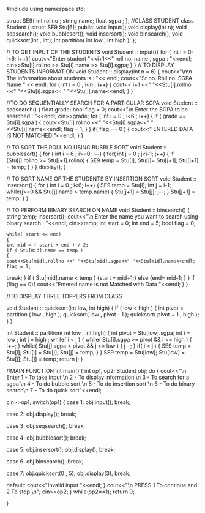 #include<iostream>
using namespace std;

struct SE9{
int rollno ; 
string name;
float sgpa ;
};
//CLASS STUDENT 
class Student {
struct SE9 Stu[6];
public:
void input();
void display(int n);
void seqsearch();
 void bubblesort();
 void insersort();
 void binsearch();
void quicksort(int , int);
int partition( int low , int high );
};

// TO GET INPUT OF THE STUDENTS
void Student :: input(){
for ( int i = 0; i<6; i++){
cout<<"Enter student "<<i+1<<" roll no, name , sgpa : "<<endl;
cin>>Stu[i].rollno >> Stu[i].name >> Stu[i].sgpa;
}
}
// TO DISPLAY STUDENTS INFORMATION
void Student :: display(int n = 6)
{
    cout<<"\n\n The information about students is : "<< endl;
    cout<<"Sr no. Roll no. SGPA Name " << endl;
        for ( int i = 0 ; i<n ; i++)
        {
        cout<< i+1 <<" "<<Stu[i].rollno <<" "<<Stu[i].sgpa<<  "  "<<Stu[i].name<<endl;
        }
}

//TO  DO SEQUENTIALLY SEARCH FOR A PARTICULAR SGPA
void Student :: seqsearch()
{
float grade;
bool flag = 0;
    cout<<"\n Enter the SGPA to be searched : "<<endl;
    cin>>grade;
    for ( int i = 0 ; i<6 ; i++)
    {
    if ( grade == Stu[i].sgpa )
    {
    cout<<Stu[i].rollno <<" "<<Stu[i].sgpa<<" "<<Stu[i].name<<endl;
    flag = 1; 
    }
    }
    if( flag == 0 ) 
    {
    cout<<" ENTERED DATA IS NOT MATCHED!"<<endl;
    }
 }

 // TO SORT THE ROLL NO USING BUBBLE SORT
void Student :: bubblesort()
{
    for ( int i = 6 ; i>=0; i--)
    {
         for( int j = 0 ; j<i-1; j++)
         {
            if (Stu[j].rollno >= Stu[j+1].rollno)
             {
                SE9 temp = Stu[j];
                Stu[j]= Stu[j+1];
                Stu[j+1] = temp;
              }
         }
    }
 display();
}

// TO SORT NAME OF THE STUDENTS BY INSERTION SORT
void Student :: insersort()
{
    for ( int i = 0 ; i<6; i++)
    {
     SE9 temp = Stu[i];
      int j = i-1;
      while(j>=0 && Stu[j].name > temp.name)
      {
      Stu[j+1] = Stu[j];
      j--;
      }
      Stu[j+1] = temp;
    }
}

// TO PERFORM BINARY SEARCH ON NAME
void Student :: binsearch()
{
    string temp;
    insersort();
    cout<<"\n Enter the name you want to search using binary search : "<<endl;
    cin>>temp;
    int start = 0;
    int end = 5;
    bool flag = 0;
    
    while( start <= end)
    {
    int mid = ( start + end ) / 2;
    if ( Stu[mid].name == temp )
    {
    cout<<Stu[mid].rollno <<" "<<Stu[mid].sgpa<<" "<<Stu[mid].name<<endl;
    flag = 1; 
   break;
    }
    if ( Stu[mid].name < temp ) 
    {start = mid+1;}
    else 
    {end= mid-1;
    }
    }
     if (flag == 0){
       cout<<"Entered name is not Matched with Data "<<endl;
   }
}

//TO DISPLAY THREE TOPPERS FROM CLASS

void Student :: quicksort(int low, int high)
{
if ( low < high )
{
int pivot = partition ( low , high );
quicksort( low , pivot - 1 );
quicksort( pivot + 1 , high );
}
}


int Student :: partition( int low , int high)
{
int pivot = Stu[low].sgpa;
int i = low ;
int j = high ; 
while( i < j )
{
while( Stu[i].sgpa >= pivot && i <= high )
{
i++;
}
while( Stu[j].sgpa < pivot && j >= low )
{
j--;
}
if( i < j )
{
SE9 temp = Stu[i];
Stu[i] = Stu[j];
Stu[j] = temp;
}
}
SE9 temp = Stu[low];
Stu[low] = Stu[j];
Stu[j] = temp;
return j;
}


//MAIN FUNCTION
int main()
{
int op1, op2;
Student obj; 
do
{
cout<<"\n Enter 1 - To take input \n 2 - To display information \n 3 - To search for a sgpa \n 4 - To do bubble sort \n 5 - To do insertion sort \n 6 - To do binary search\n 7 - To do quick sort"<<endl;

cin>>op1;
switch(op1)
{
case 1:
obj.input();
break;

case 2:
obj.display();
break;

case 3:
obj.seqsearch();
break;

 case 4:
 obj.bubblesort();
 break;

 case 5:
 obj.insersort();
obj.display();
 break;

 case 6:
 obj.binsearch();
 break;

case 7:
obj.quicksort(0 , 5);
obj.display(3);
break;

default:
cout<<"Invalid input "<<endl;
}
cout<<"\n PRESS 1  To continue   and 2  To stop \n";
cin>>op2;
}
while(op2==1);
return 0;

}
